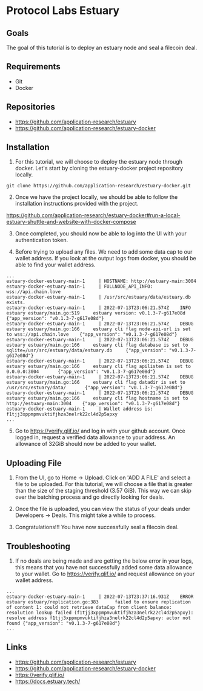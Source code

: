 # Protocol Labs Estuary

## Goals
The goal of this tutorial is to deploy an estuary node and seal a filecoin deal.

## Requirements
- Git
- Docker

## Repositories
- https://github.com/application-research/estuary
- https://github.com/application-research/estuary-docker

## Installation
1. For this tutorial, we will choose to deploy the estuary node through docker. Let's start by cloning the estuary-docker project repository locally.

```
git clone https://github.com/application-research/estuary-docker.git
```

2. Once we have the project locally, we should be able to follow the installation instructions provided with the project.

https://github.com/application-research/estuary-docker#run-a-local-estuary-shuttle-and-website-with-docker-compose

3. Once completed, you should now be able to log into the UI with your authentication token.

4. Before trying to upload any files. We need to add some data cap to our wallet address. If you look at the output logs from docker, you should be able to find your wallet address.
```
...
estuary-docker-estuary-main-1     | HOSTNAME: http://estuary-main:3004
estuary-docker-estuary-main-1     | FULLNODE_API_INFO: wss://api.chain.love
estuary-docker-estuary-main-1     | /usr/src/estuary/data/estuary.db exists.
estuary-docker-estuary-main-1     | 2022-07-13T23:06:21.574Z    INFO    estuary estuary/main.go:519     estuary version: v0.1.3-7-g617e08d      {"app_version": "v0.1.3-7-g617e08d"}
estuary-docker-estuary-main-1     | 2022-07-13T23:06:21.574Z    DEBUG   estuary estuary/main.go:166     estuary cli flag node-api-url is set to wss://api.chain.love    {"app_version": "v0.1.3-7-g617e08d"}
estuary-docker-estuary-main-1     | 2022-07-13T23:06:21.574Z    DEBUG   estuary estuary/main.go:166     estuary cli flag database is set to sqlite=/usr/src/estuary/data/estuary.db     {"app_version": "v0.1.3-7-g617e08d"}
estuary-docker-estuary-main-1     | 2022-07-13T23:06:21.574Z    DEBUG   estuary estuary/main.go:166     estuary cli flag apilisten is set to 0.0.0.0:3004       {"app_version": "v0.1.3-7-g617e08d"}
estuary-docker-estuary-main-1     | 2022-07-13T23:06:21.574Z    DEBUG   estuary estuary/main.go:166     estuary cli flag datadir is set to /usr/src/estuary/data/       {"app_version": "v0.1.3-7-g617e08d"}
estuary-docker-estuary-main-1     | 2022-07-13T23:06:21.574Z    DEBUG   estuary estuary/main.go:166     estuary cli flag hostname is set to http://estuary-main:3004    {"app_version": "v0.1.3-7-g617e08d"}
estuary-docker-estuary-main-1     | Wallet address is:  f1tjj3xppmpmvuktifjhza3nelrk22cl4d2p5apxy
...
```

5. Go to https://verify.glif.io/ and log in with your github account. Once logged in, request a verified data allowance to your address. An allowance of 32GiB should now be added to your wallet.

## Uploading File
1. From the UI, go to Home -> Upload. Click on 'ADD A FILE' and select a file to be uploaded. For this tutorial, we will choose a file that is greater than the size of the staging threshold (3.57 GiB). This way we can skip over the batching process and go directly looking for deals.

2. Once the file is uploaded, you can view the status of your deals under Developers -> Deals. This might take a while to process.

3. Congratulations!!! You have now successfully seal a filecoin deal.

## Troubleshooting
1. If no deals are being made and are getting the below error in your logs, this means that you have not successfully added some data allowance to your wallet. Go to https://verify.glif.io/ and request allowance on your wallet address. 
```
...
estuary-docker-estuary-main-1     | 2022-07-13T23:37:16.931Z    ERROR   estuary estuary/replication.go:383      failed to ensure replication of content 1: could not retrieve dataCap from client balance: resolution lookup failed (f1tjj3xppmpmvuktifjhza3nelrk22cl4d2p5apxy): resolve address f1tjj3xppmpmvuktifjhza3nelrk22cl4d2p5apxy: actor not found {"app_version": "v0.1.3-7-g617e08d"}
...
```

## Links
- https://github.com/application-research/estuary
- https://github.com/application-research/estuary-docker
- https://verify.glif.io/
- https://docs.estuary.tech/
